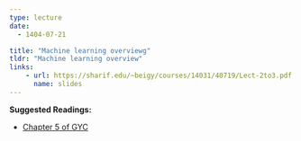 ```yaml
---
type: lecture
date: 
  - 1404-07-21

title: "Machine learning overviewg"
tldr: "Machine learning overview"
links: 
    - url: https://sharif.edu/~beigy/courses/14031/40719/Lect-2to3.pdf
      name: slides
---
```


**Suggested Readings:**
- [Chapter 5 of GYC](https://nlp.stanford.edu/IR-book/pdf/02voc.pdf)
